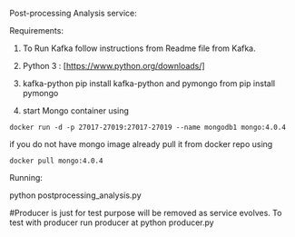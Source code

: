Post-processing Analysis service:

Requirements:

1. To Run Kafka follow instructions from Readme file from Kafka.

2. Python 3 : [https://www.python.org/downloads/]

3. kafka-python pip install kafka-python and pymongo from pip install pymongo

4. start Mongo container using

```
docker run -d -p 27017-27019:27017-27019 --name mongodb1 mongo:4.0.4
```

if you do not have mongo image already pull it from docker repo using

```
docker pull mongo:4.0.4
```


Running:

python postprocessing_analysis.py

#Producer is just for test purpose will be removed as service evolves.
To test with producer run producer at python producer.py

